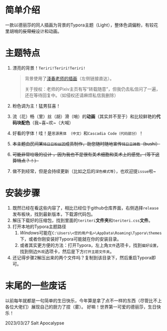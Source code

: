 # 简单介绍

一款以德丽莎的同人插画为背景的Typora主题（Light），整体色调偏粉，有较花里胡哨的~~反常规~~设计和动画。



# 主题特点

1. 漂亮的背景！`Teriri!Teriri!Teriri!`

    > 背景使用了[淺春老师的插画](https://www.pixiv.net/artworks/73572009)（左侧链接直达）。
    >
    > 关于授权：老师的Pixiv主页有写“转载随意”，但我仍去私信问了一遍，还在等待回复中。（如侵权还请麻烦私信我删除）

2. 粉色调为主！猛男狂喜！

3. 流（花）畅（里）丝（胡）滑（哨）的**动画**（其实并不至于）和比较鲜艳的**代码块配色**（我~喜~欢~（大喊）

4. 好看的字体！哇！是`思源黑体 （中文）`和`Cascadia Code（代码部分）`！

5. ~~本主题由民间某`特日日粉丝团`成员制作，助您随时随地宣传`特日日神教`（bushi）~~

6. ~~可能非常垃圾的设计 ，因为我也不是很有美术细胞和美术上的感觉。（等下这算特点？！）~~

6. 做不到经常，但是会持续更新（比如之后的`深色模式等`），也欢迎提`issue`啦~

# 安装步骤

1. 既然已经在看这些内容了，相比已经位于github仓库界面，右侧选择`release`发布板块，找到最新版本，下载源代码包。
2. 解压下载好的压缩包，找到里面的`teriteri`**文件夹**和`teriteri.css`**文件**。
3. 打开本地的Typora主题路径
   1. *Windows*可能在`C:\Users\<您的用户名>\AppData\Roaming\Typora\themes`下，或者你刚安装好Typora可能就在你的安装目录。
   2. 或者其实更方便的方法：打开Typora，左上角`文件`选项卡，找到`偏好设置`，找到侧边`外观`选项卡，然后是下方`打开主题文件夹`。
4. 还记得步骤2解压出来的两个文件吗？复制到该目录下，然后重启Typora即可。

# 末尾的一些废话

以前每年就都是一句简单的生日快乐，今年算是拿了点不一样的东西（尽管比不上各位大佬们）展现自己的厨力了捏（雾）。 好嘛！世界第一可爱的德丽莎，生日快乐！



2023/03/27 Salt Apocalypse
